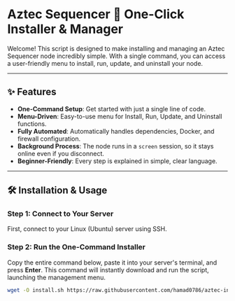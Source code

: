 # Aztec Sequencer 🚀 One-Click Installer & Manager

Welcome! This script is designed to make installing and managing an Aztec Sequencer node incredibly simple. With a single command, you can access a user-friendly menu to install, run, update, and uninstall your node.



---

## ✨ Features

* **One-Command Setup**: Get started with just a single line of code.
* **Menu-Driven**: Easy-to-use menu for Install, Run, Update, and Uninstall functions.
* **Fully Automated**: Automatically handles dependencies, Docker, and firewall configuration.
* **Background Process**: The node runs in a `screen` session, so it stays online even if you disconnect.
* **Beginner-Friendly**: Every step is explained in simple, clear language.

---

## 🛠️ Installation & Usage

### Step 1: Connect to Your Server

First, connect to your Linux (Ubuntu) server using SSH.

### Step 2: Run the One-Command Installer

Copy the entire command below, paste it into your server's terminal, and press **Enter**. This command will instantly download and run the script, launching the management menu.

```bash
wget -O install.sh https://raw.githubusercontent.com/hamad0786/aztec-installer/main/install.sh && chmod +x install.sh && sed -i 's/\r$//' install.sh && ./install.sh
